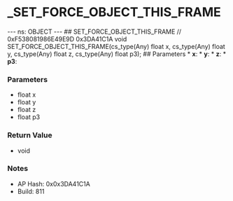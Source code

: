 # _SET_FORCE_OBJECT_THIS_FRAME

--- ns: OBJECT --- ## SET_FORCE_OBJECT_THIS_FRAME  // 0xF538081986E49E9D 0x3DA41C1A void SET_FORCE_OBJECT_THIS_FRAME(cs_type(Any) float x, cs_type(Any) float y, cs_type(Any) float z, cs_type(Any) float p3);  ## Parameters * **x**: * **y**: * **z**: * **p3**:

### Parameters
* float x
* float y
* float z
* float p3

### Return Value
* void

### Notes
* AP Hash: 0x0x3DA41C1A
* Build: 811

